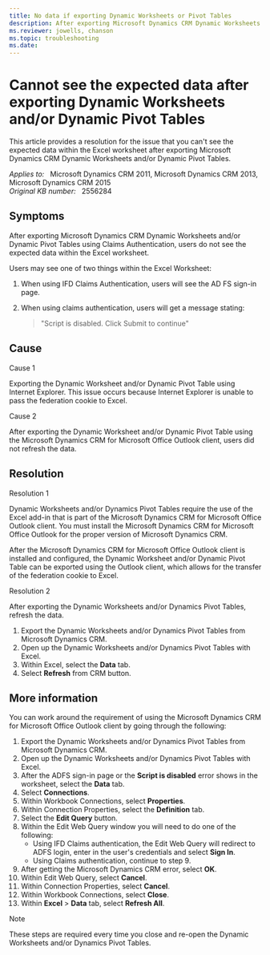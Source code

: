 ```yaml
---
title: No data if exporting Dynamic Worksheets or Pivot Tables
description: After exporting Microsoft Dynamics CRM Dynamic Worksheets and/or Dynamic Pivot Tables using Claims Authentication, users do not see the expected data within the Excel worksheet.
ms.reviewer: jowells, chanson
ms.topic: troubleshooting
ms.date: 
---
```

# Cannot see the expected data after exporting Dynamic Worksheets and/or Dynamic Pivot Tables

This article provides a resolution for the issue that you can't see the expected data within the Excel worksheet after exporting Microsoft Dynamics CRM Dynamic Worksheets and/or Dynamic Pivot Tables.

_Applies to:_ &nbsp; Microsoft Dynamics CRM 2011, Microsoft Dynamics CRM 2013, Microsoft Dynamics CRM 2015  
_Original KB number:_ &nbsp; 2556284

## Symptoms

After exporting Microsoft Dynamics CRM Dynamic Worksheets and/or Dynamic Pivot Tables using Claims Authentication, users do not see the expected data within the Excel worksheet.

Users may see one of two things within the Excel Worksheet:

1. When using IFD Claims Authentication, users will see the AD FS sign-in page.
2. When using claims authentication, users will get a message stating:

   > "Script is disabled. Click Submit to continue"

## Cause

Cause 1

Exporting the Dynamic Worksheet and/or Dynamic Pivot Table using Internet Explorer. This issue occurs because Internet Explorer is unable to pass the federation cookie to Excel.

Cause 2

After exporting the Dynamic Worksheet and/or Dynamic Pivot Table using the Microsoft Dynamics CRM for Microsoft Office Outlook client, users did not refresh the data.

## Resolution

Resolution 1

Dynamic Worksheets and/or Dynamics Pivot Tables require the use of the Excel add-in that is part of the Microsoft Dynamics CRM for Microsoft Office Outlook client. You must install the Microsoft Dynamics CRM for Microsoft Office Outlook for the proper version of Microsoft Dynamics CRM.

After the Microsoft Dynamics CRM for Microsoft Office Outlook client is installed and configured, the Dynamic Worksheet and/or Dynamic Pivot Table can be exported using the Outlook client, which allows for the transfer of the federation cookie to Excel.

Resolution 2

After exporting the Dynamic Worksheets and/or Dynamics Pivot Tables, refresh the data.

1. Export the Dynamic Worksheets and/or Dynamics Pivot Tables from Microsoft Dynamics CRM.  
2. Open up the Dynamic Worksheets and/or Dynamics Pivot Tables with Excel.  
3. Within Excel, select the **Data** tab.  
4. Select **Refresh** from CRM button.

## More information

You can work around the requirement of using the Microsoft Dynamics CRM for Microsoft Office Outlook client by going through the following:

1. Export the Dynamic Worksheets and/or Dynamics Pivot Tables from Microsoft Dynamics CRM.
2. Open up the Dynamic Worksheets and/or Dynamics Pivot Tables with Excel.
3. After the ADFS sign-in page or the **Script is disabled** error shows in the worksheet, select the **Data** tab.
4. Select **Connections**.
5. Within Workbook Connections, select **Properties**.
6. Within Connection Properties, select the **Definition** tab.
7. Select the **Edit Query** button.
8. Within the Edit Web Query window you will need to do one of the following:
   - Using IFD Claims authentication, the Edit Web Query will redirect to ADFS login, enter in the user's credentials and select **Sign In**.
   - Using Claims authentication, continue to step 9.
9. After getting the Microsoft Dynamics CRM error, select **OK**.
10. Within Edit Web Query, select **Cancel**.
11. Within Connection Properties, select **Cancel**.
12. Within Workbook Connections, select **Close**.
13. Within **Excel** > **Data** tab, select **Refresh All**.

> [!NOTE]
> These steps are required every time you close and re-open the Dynamic Worksheets and/or Dynamics Pivot Tables.
